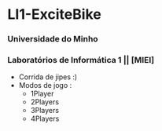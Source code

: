 # LI1-ExciteBike
### Universidade do Minho
### Laboratórios de Informática 1 || [MIEI]
- Corrida de jipes :)
- Modos de jogo : 
    * 1Player
    * 2Players
    * 3Players
    * 4Players
